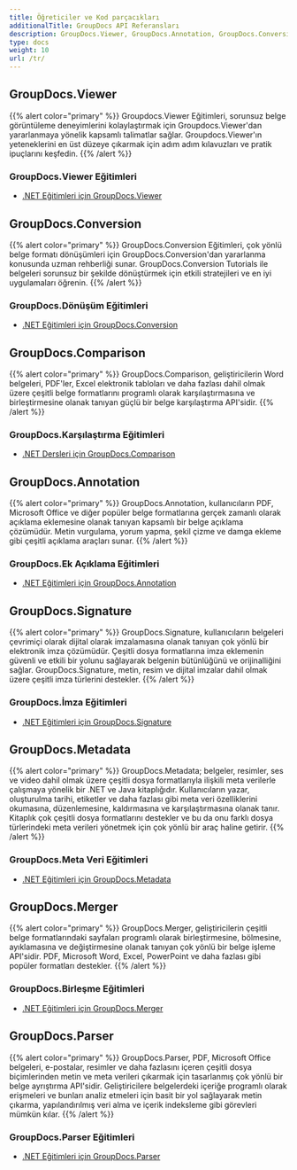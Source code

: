 ```yaml
---
title: Öğreticiler ve Kod parçacıkları
additionalTitle: GroupDocs API Referansları
description: GroupDocs.Viewer, GroupDocs.Annotation, GroupDocs.Conversion ve diğer ürünler gibi GroupDocs Ürünlerine ilişkin eğitimler ve kod parçacıkları.
type: docs
weight: 10
url: /tr/
---
```


## GroupDocs.Viewer
{{% alert color="primary" %}}
Groupdocs.Viewer Eğitimleri, sorunsuz belge görüntüleme deneyimlerini kolaylaştırmak için Groupdocs.Viewer'dan yararlanmaya yönelik kapsamlı talimatlar sağlar. Groupdocs.Viewer'ın yeteneklerini en üst düzeye çıkarmak için adım adım kılavuzları ve pratik ipuçlarını keşfedin.
{{% /alert %}}

### GroupDocs.Viewer Eğitimleri
- [.NET Eğitimleri için GroupDocs.Viewer](../viewer/tr/net/)


## GroupDocs.Conversion
{{% alert color="primary" %}}
GroupDocs.Conversion Eğitimleri, çok yönlü belge formatı dönüşümleri için GroupDocs.Conversion'dan yararlanma konusunda uzman rehberliği sunar. GroupDocs.Conversion Tutorials ile belgeleri sorunsuz bir şekilde dönüştürmek için etkili stratejileri ve en iyi uygulamaları öğrenin.
{{% /alert %}}

### GroupDocs.Dönüşüm Eğitimleri
- [.NET Eğitimleri için GroupDocs.Conversion](../conversion/tr/net/)


## GroupDocs.Comparison
{{% alert color="primary" %}}
GroupDocs.Comparison, geliştiricilerin Word belgeleri, PDF'ler, Excel elektronik tabloları ve daha fazlası dahil olmak üzere çeşitli belge formatlarını programlı olarak karşılaştırmasına ve birleştirmesine olanak tanıyan güçlü bir belge karşılaştırma API'sidir.
{{% /alert %}}

### GroupDocs.Karşılaştırma Eğitimleri
- [.NET Dersleri için GroupDocs.Comparison](../comparison/tr/net/)


## GroupDocs.Annotation
{{% alert color="primary" %}}
GroupDocs.Annotation, kullanıcıların PDF, Microsoft Office ve diğer popüler belge formatlarına gerçek zamanlı olarak açıklama eklemesine olanak tanıyan kapsamlı bir belge açıklama çözümüdür. Metin vurgulama, yorum yapma, şekil çizme ve damga ekleme gibi çeşitli açıklama araçları sunar.
{{% /alert %}}

### GroupDocs.Ek Açıklama Eğitimleri
- [.NET Eğitimleri için GroupDocs.Annotation](../annotation/tr/net/)


## GroupDocs.Signature
{{% alert color="primary" %}}
GroupDocs.Signature, kullanıcıların belgeleri çevrimiçi olarak dijital olarak imzalamasına olanak tanıyan çok yönlü bir elektronik imza çözümüdür. Çeşitli dosya formatlarına imza eklemenin güvenli ve etkili bir yolunu sağlayarak belgenin bütünlüğünü ve orijinalliğini sağlar. GroupDocs.Signature, metin, resim ve dijital imzalar dahil olmak üzere çeşitli imza türlerini destekler.
{{% /alert %}}

### GroupDocs.İmza Eğitimleri
- [.NET Eğitimleri için GroupDocs.Signature](../signature/tr/net/)


## GroupDocs.Metadata
{{% alert color="primary" %}}
GroupDocs.Metadata; belgeler, resimler, ses ve video dahil olmak üzere çeşitli dosya formatlarıyla ilişkili meta verilerle çalışmaya yönelik bir .NET ve Java kitaplığıdır. Kullanıcıların yazar, oluşturulma tarihi, etiketler ve daha fazlası gibi meta veri özelliklerini okumasına, düzenlemesine, kaldırmasına ve karşılaştırmasına olanak tanır. Kitaplık çok çeşitli dosya formatlarını destekler ve bu da onu farklı dosya türlerindeki meta verileri yönetmek için çok yönlü bir araç haline getirir.
{{% /alert %}}

### GroupDocs.Meta Veri Eğitimleri
- [.NET Eğitimleri için GroupDocs.Metadata](../metadata/tr/net/)


## GroupDocs.Merger
{{% alert color="primary" %}}
GroupDocs.Merger, geliştiricilerin çeşitli belge formatlarındaki sayfaları programlı olarak birleştirmesine, bölmesine, ayıklamasına ve değiştirmesine olanak tanıyan çok yönlü bir belge işleme API'sidir. PDF, Microsoft Word, Excel, PowerPoint ve daha fazlası gibi popüler formatları destekler.
{{% /alert %}}

### GroupDocs.Birleşme Eğitimleri
- [.NET Eğitimleri için GroupDocs.Merger](../merger/tr/net/)


## GroupDocs.Parser
{{% alert color="primary" %}}
GroupDocs.Parser, PDF, Microsoft Office belgeleri, e-postalar, resimler ve daha fazlasını içeren çeşitli dosya biçimlerinden metin ve meta verileri çıkarmak için tasarlanmış çok yönlü bir belge ayrıştırma API'sidir. Geliştiricilere belgelerdeki içeriğe programlı olarak erişmeleri ve bunları analiz etmeleri için basit bir yol sağlayarak metin çıkarma, yapılandırılmış veri alma ve içerik indeksleme gibi görevleri mümkün kılar.
{{% /alert %}}

### GroupDocs.Parser Eğitimleri
- [.NET Eğitimleri için GroupDocs.Parser](../parser/tr/net/)